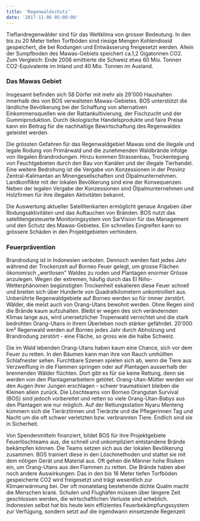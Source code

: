 ```yaml
---
title: 'Regenwaldschutz'
date: '2017-11-06 05:00:00'
---
```

Tieflandregenwälder sind für das Weltklima von grosser Bedeutung. In den bis zu 20 Meter tiefen Torfböden sind riesige Mengen Kohlendioxid gespeichert, die bei Rodungen und Entwässerung freigesetzt werden. Allein der Sumpfboden des Mawas-Gebiets speichert ca.1,2 Gigatonnen CO2. Zum Vergleich: Ende 2006 emittierte die Schweiz etwa 60 Mio. Tonnen CO2-Equivalente im Inland und 40 Mio. Tonnen im Ausland.

### Das Mawas Gebiet
Insgesamt befinden sich 58 Dörfer mit mehr als 29'000 Haushalten innerhalb des von BOS verwalteten Mawas-Gebietes. BOS unterstützt die ländliche Bevölkerung bei der Schaffung von alternativen Einkommensquellen wie der Rattankultivierung, der Fischzucht und der Gummiproduktion. Durch ökologische Handelsprodukte und faire Preise kann ein Beitrag für die nachhaltige Bewirtschaftung des Regenwaldes geleistet werden. 

Die grössten Gefahren für das Regenwaldgebiet Mawas sind die illegale und legale Rodung von Primärwald und die zunehmenden Waldbrände infolge von illegalen Brandrodungen. Hinzu kommen Strassenbau, Trockenlegung von Feuchtgebieten durch den Bau von Kanälen und der illegale Tierhandel. Eine weitere Bedrohung ist die Vergabe von Konzessionen in der Provinz Zentral-Kalimantan an Minengesellschaften und Ölpalmunternehmen. Landkonflikte mit der lokalen Bevölkerung sind eine der Konsequenzen. Neben der legalen Vergabe der Konzessionen sind Ölpalmunternehmen und Holzfirmen für ihre illegalen Aktivitäten bekannt. 

Die Auswertung aktueller Satellitenkarten ermöglicht genaue Angaben über Rodungsaktivitäten und das Auftauchen von Bränden. BOS nutzt das satellitengesteuerte Monitoringsystem von SarVision für das Management und den Schutz des Mawas-Gebietes. Ein schnelles Eingreifen kann so grössere Schäden in den Projektgebieten verhindern.

### Feuerprävention

Brandrodung ist in Indonesien verboten. Dennoch werden fast jedes Jahr während der Trockenzeit auf Borneo Feuer gelegt, um grosse Flächen ökonomisch „wertlosen" Waldes zu roden und Plantagen enormer Grösse anzulegen. Wegen der extremen, häufig durch das El Niňo-Wetterphänomen begünstigten Trockenheit eskalieren diese Feuer schnell und breiten sich über Hunderte von Quadratkilometern unkontrolliert aus. Unberührte Regenwaldgebiete auf Borneo werden so für immer zerstört. Wälder, die meist auch von Orang-Utans bewohnt werden. Ohne Regen sind die Brände kaum aufzuhalten. Bleibt er wegen des sich verändernden Klimas lange aus, wird unersetzlicher Tropenwald vernichtet und die stark bedrohten Orang-Utans in ihrem Überleben noch stärker gefährdet. 20'000 km² Regenwald werden auf Borneo jedes Jahr durch Abholzung und Brandrodung zerstört - eine Fläche, so gross wie die halbe Schweiz.

Die im Wald lebenden Orang-Utans haben kaum eine Chance, sich vor dem Feuer zu retten. In den Bäumen kann man ihre von Rauch umhüllten Schlafnester sehen. Furchtbare Szenen spielen sich ab, wenn die Tiere aus Verzweiflung in die Flammen springen oder auf Plantagen ausserhalb der brennenden Wälder flüchten. Dort gibt es für sie keine Rettung, denn sie werden von den Plantagenarbeitern getötet. Orang-Utan-Mütter werden vor den Augen ihrer Jungen erschlagen - schwer traumatisiert bleiben die Kleinen allein zurück.
Die Löschteams von Borneo Orangutan Survival (BOS) sind jedoch vorbereitet und retten so viele Orang-Utan-Babys aus den Plantagen wie nur möglich. Auf der Rettungsstation Nyaru Menteng kümmern sich die Tierärztinnen und Tierärzte und die Pflegerinnen Tag und Nacht um die oft schwer verletzten bzw. verbrannten Tiere. Endlich sind sie in Sicherheit.

Von Spendenmitteln finanziert, bildet BOS für ihre Projektgebiete Feuerlöschteams aus, die schnell und unkompliziert entstandene Brände bekämpfen können. Die Teams setzen sich aus der lokalen Bevölkerung zusammen. BOS trainiert diese in den Löschmethoden und stattet sie mit dem nötigen Gerät und Material aus. Oft gehen die Männer hohe Risiken ein, um Orang-Utans aus den Flammen zu retten.
Die Brände haben aber noch andere Auswirkungen: Das in den bis 16 Meter tiefen Torfböden gespeicherte CO2 wird freigesetzt und trägt wesentlich zur Klimaerwärmung bei. Der oft monatelang bestehende dichte Qualm macht die Menschen krank. Schulen und Flughäfen müssen über längere Zeit geschlossen werden, die wirtschaftlichen Verluste sind erheblich. Indonesien selbst hat bis heute kein effizientes Feuerbekämpfungssystem zur Verfügung, sondern setzt auf die irgendwann einsetzende Regenzeit

<!-- [<button class="bos-button large info float-right space-left" id="regenwald-schutz">mehr erfahren »</button>](regenwald-schutz.html) -->
